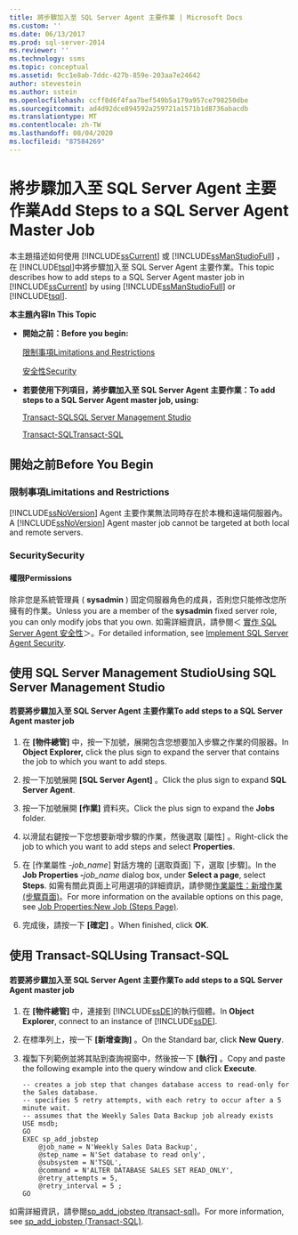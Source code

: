 ```yaml
---
title: 將步驟加入至 SQL Server Agent 主要作業 | Microsoft Docs
ms.custom: ''
ms.date: 06/13/2017
ms.prod: sql-server-2014
ms.reviewer: ''
ms.technology: ssms
ms.topic: conceptual
ms.assetid: 9cc1e8ab-7ddc-427b-859e-203aa7e24642
author: stevestein
ms.author: sstein
ms.openlocfilehash: ccff8d6f4faa7bef549b5a179a957ce798250dbe
ms.sourcegitcommit: ad4d92dce894592a259721a1571b1d8736abacdb
ms.translationtype: MT
ms.contentlocale: zh-TW
ms.lasthandoff: 08/04/2020
ms.locfileid: "87584269"
---
```

# <a name="add-steps-to-a-sql-server-agent-master-job"></a><span data-ttu-id="4feb0-102">將步驟加入至 SQL Server Agent 主要作業</span><span class="sxs-lookup"><span data-stu-id="4feb0-102">Add Steps to a SQL Server Agent Master Job</span></span>
  <span data-ttu-id="4feb0-103">本主題描述如何使用 [!INCLUDE[ssCurrent](../../includes/sscurrent-md.md)] 或 [!INCLUDE[ssManStudioFull](../../includes/ssmanstudiofull-md.md)] ，在 [!INCLUDE[tsql](../../includes/tsql-md.md)]中將步驟加入至 SQL Server Agent 主要作業。</span><span class="sxs-lookup"><span data-stu-id="4feb0-103">This topic describes how to add steps to a SQL Server Agent master job in [!INCLUDE[ssCurrent](../../includes/sscurrent-md.md)] by using [!INCLUDE[ssManStudioFull](../../includes/ssmanstudiofull-md.md)] or [!INCLUDE[tsql](../../includes/tsql-md.md)].</span></span>  
  
 <span data-ttu-id="4feb0-104">**本主題內容**</span><span class="sxs-lookup"><span data-stu-id="4feb0-104">**In This Topic**</span></span>  
  
-   <span data-ttu-id="4feb0-105">**開始之前：**</span><span class="sxs-lookup"><span data-stu-id="4feb0-105">**Before you begin:**</span></span>  
  
     [<span data-ttu-id="4feb0-106">限制事項</span><span class="sxs-lookup"><span data-stu-id="4feb0-106">Limitations and Restrictions</span></span>](#Restrictions)  
  
     [<span data-ttu-id="4feb0-107">安全性</span><span class="sxs-lookup"><span data-stu-id="4feb0-107">Security</span></span>](#Security)  
  
-   <span data-ttu-id="4feb0-108">**若要使用下列項目，將步驟加入至 SQL Server Agent 主要作業：**</span><span class="sxs-lookup"><span data-stu-id="4feb0-108">**To add steps to a SQL Server Agent master job, using:**</span></span>  
  
     [<span data-ttu-id="4feb0-109">Transact-SQL</span><span class="sxs-lookup"><span data-stu-id="4feb0-109">SQL Server Management Studio</span></span>](#SSMSProcedure)  
  
     [<span data-ttu-id="4feb0-110">Transact-SQL</span><span class="sxs-lookup"><span data-stu-id="4feb0-110">Transact-SQL</span></span>](#TsqlProcedure)  
  
##  <a name="before-you-begin"></a><a name="BeforeYouBegin"></a> <span data-ttu-id="4feb0-111">開始之前</span><span class="sxs-lookup"><span data-stu-id="4feb0-111">Before You Begin</span></span>  
  
###  <a name="limitations-and-restrictions"></a><a name="Restrictions"></a> <span data-ttu-id="4feb0-112">限制事項</span><span class="sxs-lookup"><span data-stu-id="4feb0-112">Limitations and Restrictions</span></span>  
 <span data-ttu-id="4feb0-113">[!INCLUDE[ssNoVersion](../../includes/ssnoversion-md.md)] Agent 主要作業無法同時存在於本機和遠端伺服器內。</span><span class="sxs-lookup"><span data-stu-id="4feb0-113">A [!INCLUDE[ssNoVersion](../../includes/ssnoversion-md.md)] Agent master job cannot be targeted at both local and remote servers.</span></span>  
  
###  <a name="security"></a><a name="Security"></a> <span data-ttu-id="4feb0-114">Security</span><span class="sxs-lookup"><span data-stu-id="4feb0-114">Security</span></span>  
  
####  <a name="permissions"></a><a name="Permissions"></a> <span data-ttu-id="4feb0-115">權限</span><span class="sxs-lookup"><span data-stu-id="4feb0-115">Permissions</span></span>  
 <span data-ttu-id="4feb0-116">除非您是系統管理員 ( **sysadmin** ) 固定伺服器角色的成員，否則您只能修改您所擁有的作業。</span><span class="sxs-lookup"><span data-stu-id="4feb0-116">Unless you are a member of the **sysadmin** fixed server role, you can only modify jobs that you own.</span></span> <span data-ttu-id="4feb0-117">如需詳細資訊，請參閱＜ [實作 SQL Server Agent 安全性](../agent/implement-sql-server-agent-security.md)＞。</span><span class="sxs-lookup"><span data-stu-id="4feb0-117">For detailed information, see [Implement SQL Server Agent Security](../agent/implement-sql-server-agent-security.md).</span></span>  
  
##  <a name="using-sql-server-management-studio"></a><a name="SSMSProcedure"></a> <span data-ttu-id="4feb0-118">使用 SQL Server Management Studio</span><span class="sxs-lookup"><span data-stu-id="4feb0-118">Using SQL Server Management Studio</span></span>  
  
#### <a name="to-add-steps-to-a-sql-server-agent-master-job"></a><span data-ttu-id="4feb0-119">若要將步驟加入至 SQL Server Agent 主要作業</span><span class="sxs-lookup"><span data-stu-id="4feb0-119">To add steps to a SQL Server Agent master job</span></span>  
  
1.  <span data-ttu-id="4feb0-120">在 **[物件總管]** 中，按一下加號，展開包含您想要加入步驟之作業的伺服器。</span><span class="sxs-lookup"><span data-stu-id="4feb0-120">In **Object Explorer,** click the plus sign to expand the server that contains the job to which you want to add steps.</span></span>  
  
2.  <span data-ttu-id="4feb0-121">按一下加號展開 **[SQL Server Agent]** 。</span><span class="sxs-lookup"><span data-stu-id="4feb0-121">Click the plus sign to expand **SQL Server Agent**.</span></span>  
  
3.  <span data-ttu-id="4feb0-122">按一下加號展開 **[作業]** 資料夾。</span><span class="sxs-lookup"><span data-stu-id="4feb0-122">Click the plus sign to expand the **Jobs** folder.</span></span>  
  
4.  <span data-ttu-id="4feb0-123">以滑鼠右鍵按一下您想要新增步驟的作業，然後選取 [屬性]  。</span><span class="sxs-lookup"><span data-stu-id="4feb0-123">Right-click the job to which you want to add steps and select **Properties**.</span></span>  
  
5.  <span data-ttu-id="4feb0-124">在 [作業屬性 -_job_name_] 對話方塊的 [選取頁面] 下，選取 [步驟]。</span><span class="sxs-lookup"><span data-stu-id="4feb0-124">In the **Job Properties -**_job_name_ dialog box, under **Select a page**, select **Steps**.</span></span> <span data-ttu-id="4feb0-125">如需有關此頁面上可用選項的詳細資訊，請參閱[作業屬性：新增作業 &#40;步驟頁面&#41;](../agent/job-properties-new-job-steps-page.md)。</span><span class="sxs-lookup"><span data-stu-id="4feb0-125">For more information on the available options on this page, see [Job Properties:New Job &#40;Steps Page&#41;](../agent/job-properties-new-job-steps-page.md).</span></span>  

6.  <span data-ttu-id="4feb0-126">完成後，請按一下 **[確定]** 。</span><span class="sxs-lookup"><span data-stu-id="4feb0-126">When finished, click **OK**.</span></span>  
  
##  <a name="using-transact-sql"></a><a name="TsqlProcedure"></a> <span data-ttu-id="4feb0-127">使用 Transact-SQL</span><span class="sxs-lookup"><span data-stu-id="4feb0-127">Using Transact-SQL</span></span>  
  
#### <a name="to-add-steps-to-a-sql-server-agent-master-job"></a><span data-ttu-id="4feb0-128">若要將步驟加入至 SQL Server Agent 主要作業</span><span class="sxs-lookup"><span data-stu-id="4feb0-128">To add steps to a SQL Server Agent master job</span></span>  
  
1.  <span data-ttu-id="4feb0-129">在 **[物件總管]** 中，連接到 [!INCLUDE[ssDE](../../includes/ssde-md.md)]的執行個體。</span><span class="sxs-lookup"><span data-stu-id="4feb0-129">In **Object Explorer**, connect to an instance of [!INCLUDE[ssDE](../../includes/ssde-md.md)].</span></span>  
  
2.  <span data-ttu-id="4feb0-130">在標準列上，按一下 **[新增查詢]** 。</span><span class="sxs-lookup"><span data-stu-id="4feb0-130">On the Standard bar, click **New Query**.</span></span>  
  
3.  <span data-ttu-id="4feb0-131">複製下列範例並將其貼到查詢視窗中，然後按一下 **[執行]** 。</span><span class="sxs-lookup"><span data-stu-id="4feb0-131">Copy and paste the following example into the query window and click **Execute**.</span></span>  
  
    ```  
    -- creates a job step that changes database access to read-only for the Sales database.   
    -- specifies 5 retry attempts, with each retry to occur after a 5 minute wait.   
    -- assumes that the Weekly Sales Data Backup job already exists  
    USE msdb;  
    GO  
    EXEC sp_add_jobstep  
        @job_name = N'Weekly Sales Data Backup',  
        @step_name = N'Set database to read only',  
        @subsystem = N'TSQL',  
        @command = N'ALTER DATABASE SALES SET READ_ONLY',   
        @retry_attempts = 5,  
        @retry_interval = 5 ;  
    GO  
    ```  
  
 <span data-ttu-id="4feb0-132">如需詳細資訊，請參閱[sp_add_jobstep &#40;transact-sql&#41;](/sql/relational-databases/system-stored-procedures/sp-add-jobstep-transact-sql)。</span><span class="sxs-lookup"><span data-stu-id="4feb0-132">For more information, see [sp_add_jobstep &#40;Transact-SQL&#41;](/sql/relational-databases/system-stored-procedures/sp-add-jobstep-transact-sql).</span></span>  
  
  
